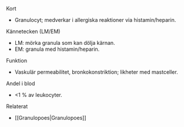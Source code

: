 Kort
- Granulocyt; medverkar i allergiska reaktioner via histamin/heparin.

Kännetecken (LM/EM)
- LM: mörka granula som kan dölja kärnan.
- EM: granula med histamin/heparin.

Funktion
- Vaskulär permeabilitet, bronkokonstriktion; likheter med mastceller.

Andel i blod
- <1 % av leukocyter.

Relaterat
- [[Granulopoes|Granulopoes]]
